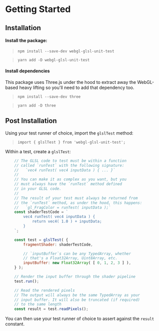 # Getting Started

## Installation

#### Install the package:

> `npm install --save-dev webgl-glsl-unit-test`

> `yarn add -D webgl-glsl-unit-test`


#### Install dependencies

This package uses Three.js under the hood to extract away the WebGL-based heavy lifting so you'll need to add that dependency too.

> `npm install --save-dev three`

> `yarn add -D three`


## Post Installation

Using your test runner of choice, import the `glslTest` method:

> `import { glslTest } from 'webgl-glsl-unit-test';`

Within a test, create a `glslTest`:

```js
	// The GLSL code to test must be within a function
	// called `runTest` with the following signature:
	//   `vec4 runTest( vec4 inputData ) { ... }`
	//
	// You can make it as complex as you want, but you
	// must always have the `runTest` method defined
	// in your GLSL code.
	//
	// The result of your test must always be returned from
	// the `runTest` method, as under the hood, this happens:
	//   `gl_FragColor = runTest( inputData );`
	const shaderTestCode = `
		vec4 runTest( vec4 inputData ) {
			return vec4( 1.0 ) + inputData;
		}
	`;

	const test = glslTest( {
		fragmentShader: shaderTestCode,

		// `inputBuffer`s can be any TypedArray, whether
		// that's a Float32Array, Uint8Array, etc.
		inputBuffer: new Float32Array( [ 0, 1, 2, 3 ] ),
	} );

	// Render the input buffer through the shader pipeline
	test.run();

	// Read the rendered pixels
	// The output will always be the same TypedArray as your
	// input buffer. It will also be truncated (if required)
	// to the same length
	const result = test.readPixels();
```

You can then use your test runner of choice to assert against the `result` constant.



